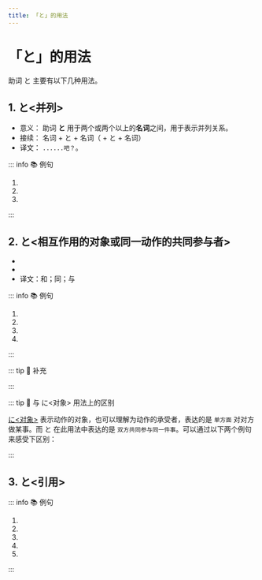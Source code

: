 ```yaml
---
title: 「と」的用法
---
```

            
# 「と」的用法

助词 と 主要有以下几种用法。

## 1. と<并列>

* 意义： 助词 **と** 用于两个或两个以上的**名词**之间，用于表示并列关系。
* 接续： 名词 + と + 名词（ + と + 名词）
* 译文： `......吧？`。

::: info :books: 例句

1. <grammer-content id='to-0' sentence="([家族/かぞく]は) 3[人/にん]です。[両親/りょうしん]**と**[私/わたし]です。" trans='家里有三个人。爸妈和我。' />
2. <grammer-content id='to-1' sentence="[高橋/たかはし]さん**と**[渡辺/わたなべ]さんは[語科/ごか][留学生/りゅうがくせい]です。" trans='高桥和渡边都是语言系留学生。' />
3. <grammer-content id='to-2' sentence="[家族/かぞく]は６[人/にん]で、[父/ちち]**と**[母/はは]**と**[祖母/そぼ]**と**[姉/あね]**と**[弟/おとうと]**と**[私/わたし]です。" trans='家里有六口人。爸爸、妈妈、奶奶、姐姐、弟弟还有我。' />

:::

## 2. と<相互作用的对象或同一动作的共同参与者>

* <grammer-content sentence="意义：表示**相互作用的对象**或者**同一动作的共同参与者**。" inline />
* <grammer-content sentence="接续：**指代人的名词** + と。有个比较常用的固定搭配：と[一緒/いっしょ]に，翻译为“和。。。一起”" inline />
* 译文：和；同；与

::: info :books: 例句

1. <grammer-content id='to-3' sentence="[日本人/にほんじん]の[学生/がくせい]**と**たくさん[話/はな]した。" trans='我跟日本学生说了很多话。' />
2. <grammer-content id='to-4' sentence="[兄/あに]は[私/わたし]の[友達/ともだち]**と**けっこんしました。" trans='我哥跟我的朋友结婚了。' />
3. <grammer-content id='to-5' sentence="[学生/がくせい]たちは[鄭/てい]さん**と**[一緒/いっしょ]に[紅葉/もみじ]を[見/み]に[行/い]きました。" trans='学生们跟小郑一起去看了枫叶。' />
4. <grammer-content id='to-6' sentence="[日曜日/にちようび]、[王/おう]さん**と**[一緒/いっしょ]に[映画/えいが]を[見/み]ました。" trans='周日跟小王一起去看了电影。' />

:::

::: tip :bookmark: 补充

<grammer-content sentence="以上述例句中的 **[兄/あに][私/わたし]の[友達/ともだち]とけっこんしました。** 为例，如果我们将句子中的 **は** 与 **と** 的位置调换一下，就变成：" />

<div class='bunpou-block'>

  <grammer-content id='to-7' sentence="[兄/あに]**と**[私/わたし]の[友達/ともだち]**は**けっこんしました。" trans='我哥跟我的朋友都结婚了。' />

</div>

<grammer-content sentence="此时，两个句子中 **と** 的用法就不一样了。前者表示的是**结婚这个同一动作的共同参与者**；而后者则是**列举**的用法。" />

:::

::: tip :bookmark: 与 に<对象> 用法上的区别

[に<对象>](./ni.md#3-に对象) 表示动作的对象，也可以理解为动作的承受者，表达的是 `单方面` 对对方做某事。而 と 在此用法中表达的是 `双方共同参与同一件事`。可以通过以下两个例句来感受下区别：

<div class='bunpou-block'>

  <grammer-content id='to-8' sentence="[私/わたし]は[母/はは]**に**[電話/でんわ]します。" trans='我给妈妈打电话，言下之意我单方面给妈妈打了电话，但是妈妈接没接不知道。' />
  <grammer-content id='to-9' sentence="[私/わたし]は[母/はは]**と**[電話/でんわ]します。" trans='我跟妈妈通电话，言下之意妈妈了电话。' />

</div>

:::

## 3. と<引用>

<grammer-content sentence="表示直接引用（直接引语）或提示内容,在书写时，所引用的内容**大多用「」**表示。" />

::: info :books: 例句

1. <grammer-content id='to-10' sentence="A: **「ファイル」**は[中国語/ちゅうごくご]で[何/なん]**と**[言/い]うんですか。" trans="A: 「ファイル」用中文怎么说？" />
2. <grammer-content id='to-11' sentence="B: “文件”です。" trans="B: 叫“文件”。" />
3. <grammer-content id='to-12' sentence="A: “手机”は[日本語/にほんご]で[何/なん]**と**[言/い]いますか。" trans="A: “手机”用日语怎么说？" />
4. <grammer-content id='to-13' sentence="B: **「[携帯電話/けいたいでんわ]」と**[言/い]います。" trans="B: 说成「携帯電話」。" />
5. <grammer-content id='to-14' sentence="[王/おう]**と**[申/もう]します。どうぞよろしくお[願/ねが]いします。" trans="我是小王。还请多多关照。" />

:::
